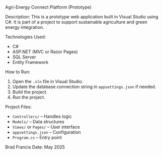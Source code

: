 Agri-Energy Connect Platform (Prototype)

Description:
This is a prototype web application built in Visual Studio using C#. It is part of a project to support sustainable agriculture and green energy integration.

Technologies Used:
- C#
- ASP.NET (MVC or Razor Pages)
- SQL Server
- Entity Framework

How to Run:
1. Open the `.sln` file in Visual Studio.
2. Update the database connection string in `appsettings.json` if needed.
3. Build the project.
4. Run the project.

Project Files:
- `Controllers/` – Handles logic
- `Models/` – Data structures
- `Views/` or `Pages/` – User interface
- `appsettings.json` – Configuration
- `Program.cs` – Entry point

Brad Francis 
Date: May 2025

